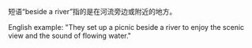 短语“beside a river”指的是在河流旁边或附近的地方。

English example: "They set up a picnic beside a river to enjoy the scenic view and the sound of flowing water."